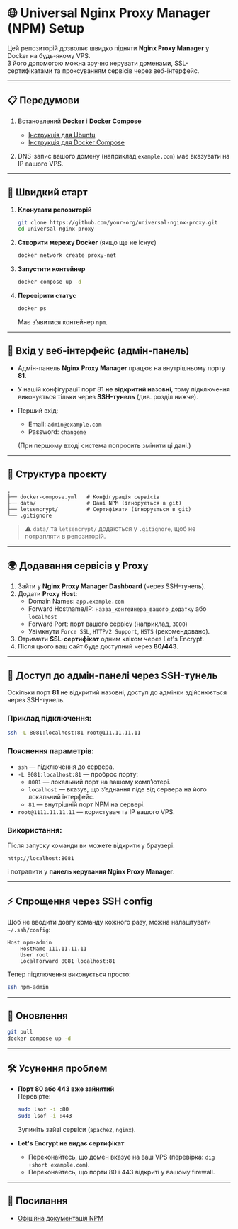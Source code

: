 # 🌐 Universal Nginx Proxy Manager (NPM) Setup

Цей репозиторій дозволяє швидко підняти **Nginx Proxy Manager** у Docker на будь-якому VPS.  
З його допомогою можна зручно керувати доменами, SSL-сертифікатами та проксуванням сервісів через веб-інтерфейс.

---

## 📋 Передумови

1. Встановлений **Docker** і **Docker Compose**  
   - [Інструкція для Ubuntu](https://docs.docker.com/engine/install/ubuntu/)  
   - [Інструкція для Docker Compose](https://docs.docker.com/compose/install/)

2. DNS-запис вашого домену (наприклад `example.com`) має вказувати на IP вашого VPS.

---

## 🚀 Швидкий старт

1. **Клонувати репозиторій**
   ```bash
   git clone https://github.com/your-org/universal-nginx-proxy.git
   cd universal-nginx-proxy
   ```

2. **Створити мережу Docker** (якщо ще не існує)
   ```bash
   docker network create proxy-net
   ```

3. **Запустити контейнер**
   ```bash
   docker compose up -d
   ```

4. **Перевірити статус**
   ```bash
   docker ps
   ```
   Має з’явитися контейнер `npm`.

---

## 🔑 Вхід у веб-інтерфейс (адмін-панель)

- Адмін-панель **Nginx Proxy Manager** працює на внутрішньому порту **81**.  
- У нашій конфігурації порт 81 **не відкритий назовні**, тому підключення виконується тільки через **SSH-тунель** (див. розділ нижче).  
- Перший вхід:
  - Email: `admin@example.com`  
  - Password: `changeme`  

  (При першому вході система попросить змінити ці дані.)

---

## 📂 Структура проєкту

```
.
├── docker-compose.yml   # Конфігурація сервісів
├── data/                # Дані NPM (ігнорується в git)
├── letsencrypt/         # Сертифікати (ігнорується в git)
└── .gitignore
```

> ⚠️ `data/` та `letsencrypt/` додаються у `.gitignore`, щоб не потрапляти в репозиторій.

---

## 🌍 Додавання сервісів у Proxy

1. Зайти у **Nginx Proxy Manager Dashboard** (через SSH-тунель).  
2. Додати **Proxy Host**:
   - Domain Names: `app.example.com`
   - Forward Hostname/IP: `назва_контейнера_вашого_додатку` або `localhost`
   - Forward Port: порт вашого сервісу (наприклад, `3000`)
   - Увімкнути `Force SSL`, `HTTP/2 Support`, `HSTS` (рекомендовано).
3. Отримати **SSL-сертифікат** одним кліком через Let's Encrypt.
4. Після цього ваш сайт буде доступний через **80/443**.

---

## 🔐 Доступ до адмін-панелі через SSH-тунель

Оскільки порт **81** не відкритий назовні, доступ до адмінки здійснюється через SSH-тунель.

### Приклад підключення:
```bash
ssh -L 8081:localhost:81 root@111.11.11.11
```

### Пояснення параметрів:
- `ssh` — підключення до сервера.  
- `-L 8081:localhost:81` — проброс порту:
  - `8081` — локальний порт на вашому комп’ютері.  
  - `localhost` — вказує, що з’єднання піде від сервера на його локальний інтерфейс.  
  - `81` — внутрішній порт NPM на сервері.  
- `root@1111.11.11.11` — користувач та IP вашого VPS.

### Використання:
Після запуску команди ви можете відкрити у браузері:  

```
http://localhost:8081
```

і потрапити у **панель керування Nginx Proxy Manager**.

---

## ⚡ Спрощення через SSH config

Щоб не вводити довгу команду кожного разу, можна налаштувати `~/.ssh/config`:

```
Host npm-admin
    HostName 111.11.11.11
    User root
    LocalForward 8081 localhost:81
```

Тепер підключення виконується просто:

```bash
ssh npm-admin
```

---

## 🔄 Оновлення

```bash
git pull
docker compose up -d
```

---

## 🛠 Усунення проблем

- **Порт 80 або 443 вже зайнятий**  
  Перевірте:
  ```bash
  sudo lsof -i :80
  sudo lsof -i :443
  ```
  Зупиніть зайві сервіси (`apache2`, `nginx`).

- **Let's Encrypt не видає сертифікат**  
  - Переконайтесь, що домен вказує на ваш VPS (перевірка: `dig +short example.com`).  
  - Переконайтесь, що порти 80 і 443 відкриті у вашому firewall.

---

## 📖 Посилання

- [Офіційна документація NPM](https://nginxproxymanager.com/)
